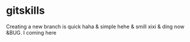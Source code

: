 # gitskills
Creating a new branch is quick haha & simple hehe & smill xixi & ding now &BUG.
I coming here
